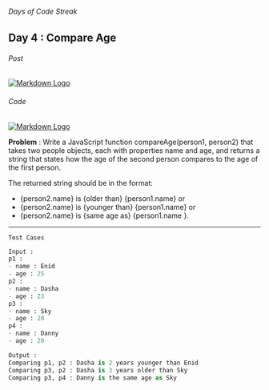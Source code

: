 ###### Days of Code Streak 
## Day 4 : Compare Age

###### Post
[![Markdown Logo](https://img.shields.io/badge/LinkedIn-0077B5?style=for-the-badge&logo=linkedin&logoColor=white)](https://www.linkedin.com/posts/mustbemustak_daysofcode-vitbhopalgaming-20daysofcode-activity-7019229497459630081-lvqH?utm_source=share&utm_medium=member_desktop)

###### Code
[![Markdown Logo](https://img.shields.io/badge/JavaScript-323330?style=for-the-badge&logo=javascript&logoColor=F7DF1E)](https://github.com/Mus1ak/20DaysofCode/blob/main/Days/Day%204/Day4.js)

**Problem** : Write a JavaScript function compareAge(person1, person2) that takes two people objects, each with properties name and age, and returns a string that states how the age of the second person compares to the age of the first person.

The returned string should be in the format:
- {person2.name} is {older than} {person1.name} or
- {person2.name} is {younger than} {person1.name} or
- {person2.name} is {same age as} {person1.name
}.
---

```Test Cases```

```python
Input : 
p1 :
- name : Enid
- age : 25
p2 :
- name : Dasha
- age : 23
p3 :
- name : Sky
- age : 20
p4 :
- name : Danny
- age : 20

Output :
Comparing p1, p2 : Dasha is 2 years younger than Enid
Comparing p3, p2 : Dasha is 3 years older than Sky
Comparing p3, p4 : Danny is the same age as Sky
``` 


